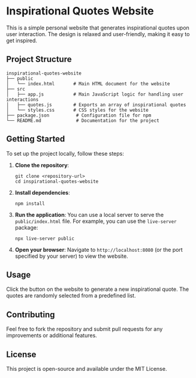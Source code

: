 # Inspirational Quotes Website

This is a simple personal website that generates inspirational quotes upon user interaction. The design is relaxed and user-friendly, making it easy to get inspired.

## Project Structure

```
inspirational-quotes-website
├── public
│   └── index.html       # Main HTML document for the website
├── src
│   ├── app.js           # Main JavaScript logic for handling user interactions
│   ├── quotes.js        # Exports an array of inspirational quotes
│   └── styles.css       # CSS styles for the website
├── package.json          # Configuration file for npm
└── README.md             # Documentation for the project
```

## Getting Started

To set up the project locally, follow these steps:

1. **Clone the repository**:
   ```
   git clone <repository-url>
   cd inspirational-quotes-website
   ```

2. **Install dependencies**:
   ```
   npm install
   ```

3. **Run the application**:
   You can use a local server to serve the `public/index.html` file. For example, you can use the `live-server` package:
   ```
   npx live-server public
   ```

4. **Open your browser**:
   Navigate to `http://localhost:8080` (or the port specified by your server) to view the website.

## Usage

Click the button on the website to generate a new inspirational quote. The quotes are randomly selected from a predefined list.

## Contributing

Feel free to fork the repository and submit pull requests for any improvements or additional features.

## License

This project is open-source and available under the MIT License.